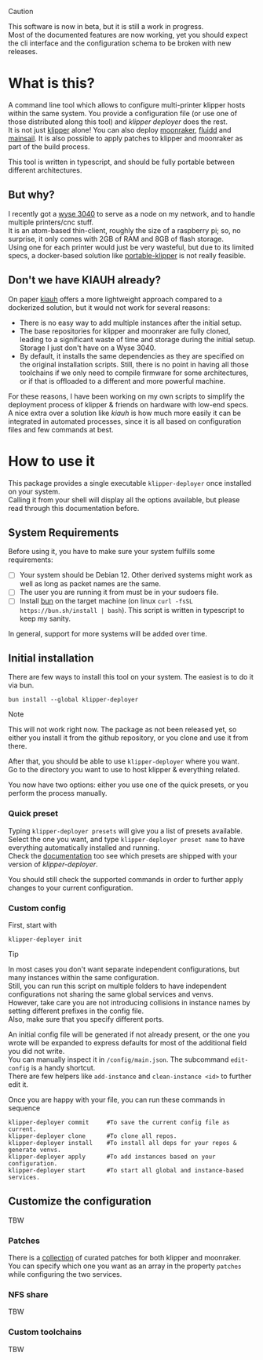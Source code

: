 > [!CAUTION]
> This software is now in beta, but it is still a work in progress.  
> Most of the documented features are now working, yet you should expect the cli interface and the configuration schema to be broken with new releases.

# What is this?

A command line tool which allows to configure multi-printer klipper hosts within the same system. You provide a configuration file (or use one of those distributed along this tool) and _klipper deployer_ does the rest.  
It is not just [klipper](https://www.klipper3d.org/) alone! You can also deploy [moonraker](https://moonraker.readthedocs.io/en/latest/), [fluidd](https://docs.fluidd.xyz/) and [mainsail](https://docs.mainsail.xyz/). It is also possible to apply patches to klipper and moonraker as part of the build process.

This tool is written in typescript, and should be fully portable between different architectures.

## But why?

I recently got a [wyse 3040](https://www.dell.com/support/manuals/de-de/wyse-3040-thin-client/3040_ug/system) to serve as a node on my network, and to handle multiple printers/cnc stuff.  
It is an atom-based thin-client, roughly the size of a raspberry pi; so, no surprise, it only comes with 2GB of RAM and 8GB of flash storage.  
Using one for each printer would just be very wasteful, but due to its limited specs, a docker-based solution like [portable-klipper](https://github.com/KaruroChori/portable-klipper) is not really feasible.

## Don't we have KIAUH already?

On paper [kiauh](https://github.com/dw-0/kiauh) offers a more lightweight approach compared to a dockerized solution, but it would not work for several reasons:

- There is no easy way to add multiple instances after the initial setup.
- The base repositories for klipper and moonraker are fully cloned, leading to a significant waste of time and storage during the initial setup. Storage I just don't have on a Wyse 3040.
- By default, it installs the same dependencies as they are specified on the original installation scripts. Still, there is no point in having all those toolchains if we only need to compile firmware for some architectures, or if that is offloaded to a different and more powerful machine.

For these reasons, I have been working on my own scripts to simplify the deployment process of klipper & friends on hardware with low-end specs.  
A nice extra over a solution like _kiauh_ is how much more easily it can be integrated in automated processes, since it is all based on configuration files and few commands at best.

# How to use it

This package provides a single executable `klipper-deployer` once installed on your system.  
Calling it from your shell will display all the options available, but please read through this documentation before.

## System Requirements

Before using it, you have to make sure your system fulfills some requirements:

- [ ] Your system should be Debian 12. Other derived systems might work as well as long as packet names are the same.
- [ ] The user you are running it from must be in your sudoers file.
- [ ] Install [bun](https://github.com/oven-sh/bun) on the target machine (on linux `curl -fsSL https://bun.sh/install | bash`). This script is written in typescript to keep my sanity.

In general, support for more systems will be added over time.

## Initial installation

There are few ways to install this tool on your system. The easiest is to do it via bun.

```
bun install --global klipper-deployer
```

> [!NOTE]
> This will not work right now.
> The package as not been released yet, so either you install it from the github repository, or you clone and use it from there.

After that, you should be able to use `klipper-deployer` where you want.  
Go to the directory you want to use to host klipper & everything related.

You now have two options: either you use one of the quick presets, or you perform the process manually.

### Quick preset

Typing `klipper-deployer presets` will give you a list of presets available.  
Select the one you want, and type `klipper-deployer preset name` to have everything automatically installed and running.  
Check the [documentation]() too see which presets are shipped with your version of _klipper-deployer_.

You should still check the supported commands in order to further apply changes to your current configuration.

### Custom config

First, start with

```
klipper-deployer init
```

> [!TIP]
> In most cases you don't want separate independent configurations, but many instances within the same configuration.  
> Still, you can run this script on multiple folders to have independent configurations not sharing the same global services and venvs.  
> However, take care you are not introducing collisions in instance names by setting different prefixes in the config file.  
> Also, make sure that you specify different ports.

An initial config file will be generated if not already present, or the one you wrote will be expanded to express defaults for most of the additional field you did not write.  
You can manually inspect it in `/config/main.json`. The subcommand `edit-config` is a handy shortcut.  
There are few helpers like `add-instance` and `clean-instance <id>` to further edit it.

Once you are happy with your file, you can run these commands in sequence

```
klipper-deployer commit     #To save the current config file as current.
klipper-deployer clone      #To clone all repos.
klipper-deployer install    #To install all deps for your repos & generate venvs.
klipper-deployer apply      #To add instances based on your configuration.
klipper-deployer start      #To start all global and instance-based services.
```

## Customize the configuration

TBW

### Patches

There is a [collection](./docs/patches.md) of curated patches for both klipper and moonraker.  
You can specify which one you want as an array in the property `patches` while configuring the two services.

### NFS share

TBW

### Custom toolchains

TBW
